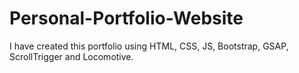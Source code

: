 # Personal-Portfolio-Website
I have created this portfolio using HTML, CSS, JS, Bootstrap, GSAP, ScrollTrigger and Locomotive.
